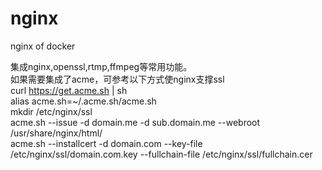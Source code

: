 # nginx
nginx of docker

集成nginx,openssl,rtmp,ffmpeg等常用功能。  
如果需要集成了acme，可参考以下方式使nginx支撑ssl  
curl  https://get.acme.sh | sh  
alias acme.sh=~/.acme.sh/acme.sh  
mkdir /etc/nginx/ssl  
acme.sh --issue -d domain.me -d sub.domain.me --webroot /usr/share/nginx/html/  
acme.sh --installcert -d domain.com --key-file /etc/nginx/ssl/domain.com.key --fullchain-file /etc/nginx/ssl/fullchain.cer
